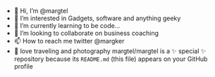 - 👋 Hi, I’m @margtel
- 👀 I’m interested in Gadgets, software and anything geeky
- 🌱 I’m currently learning to be code...
- 💞️ I’m looking to collaborate on business coaching
- 📫 How to reach me twitter @margker
- 📸 love traveling and photography
margtel/margtel is a ✨ special ✨ repository because its `README.md` (this file) appears on your GitHub profile
